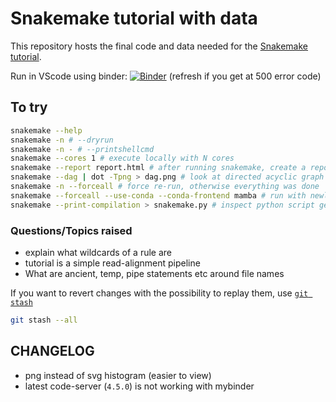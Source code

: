# Snakemake tutorial with data

This repository hosts the final code and data needed for the [Snakemake tutorial](https://snakemake.readthedocs.io/en/stable/tutorial/tutorial.html).


Run in VScode using binder:  [![Binder](https://mybinder.org/badge_logo.svg)](https://mybinder.org/v2/gh/enryH/snakemake-tutorial/master?urlpath=vscode/?folder=/home/jovyan/snakemake-tutorial-data)
(refresh if you get at 500 error code)

## To try

```bash
snakemake --help
snakemake -n # --dryrun
snakemake -n - # --printshellcmd
snakemake --cores 1 # execute locally with N cores
snakemake --report report.html # after running snakemake, create a report
snakemake --dag | dot -Tpng > dag.png # look at directed acyclic graph (DAG) of jobs 
snakemake -n --forceall # force re-run, otherwise everything was done
snakemake --forceall --use-conda --conda-frontend mamba # run with newly create environments
snakemake --print-compilation > snakemake.py # inspect python script generated based on Snakefile
```

### Questions/Topics raised
- explain what wildcards of a rule are
- tutorial is a simple read-alignment pipeline
- What are ancient, temp, pipe statements etc around file names


If you want to revert changes with the possibility to replay them, use 
[`git stash`](https://git-scm.com/book/en/v2/Git-Tools-Stashing-and-Cleaning)
```bash
git stash --all
```

## CHANGELOG

- png instead of svg histogram (easier to view)
- latest code-server  (`4.5.0`) is not working with mybinder
